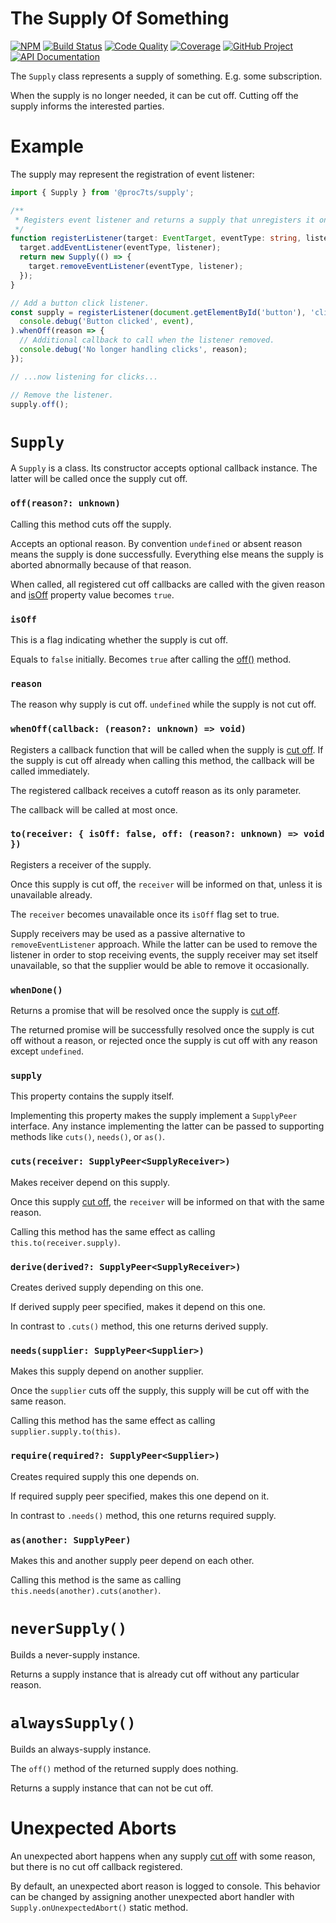 # The Supply Of Something

[![NPM][npm-image]][npm-url]
[![Build Status][build-status-img]][build-status-link]
[![Code Quality][quality-img]][quality-link]
[![Coverage][coverage-img]][coverage-link]
[![GitHub Project][github-image]][github-url]
[![API Documentation][api-docs-image]][api documentation]

The `Supply` class represents a supply of something. E.g. some subscription.

When the supply is no longer needed, it can be cut off. Cutting off the supply informs the interested parties.

[npm-image]: https://img.shields.io/npm/v/@proc7ts/supply.svg?logo=npm
[npm-url]: https://www.npmjs.com/package/@proc7ts/supply
[build-status-img]: https://github.com/proc7ts/supply/workflows/Build/badge.svg
[build-status-link]: https://github.com/proc7ts/supply/actions?query=workflow:Build
[quality-img]: https://app.codacy.com/project/badge/Grade/694ef3db15234fd68cb6ba5405d421a0
[quality-link]: https://www.codacy.com/gh/proc7ts/supply/dashboard?utm_source=github.com&utm_medium=referral&utm_content=proc7ts/supply&utm_campaign=Badge_Grade
[coverage-img]: https://app.codacy.com/project/badge/Coverage/694ef3db15234fd68cb6ba5405d421a0
[coverage-link]: https://www.codacy.com/gh/proc7ts/supply/dashboard?utm_source=github.com&utm_medium=referral&utm_content=proc7ts/supply&utm_campaign=Badge_Coverage
[github-image]: https://img.shields.io/static/v1?logo=github&label=GitHub&message=project&color=informational
[github-url]: https://github.com/proc7ts/supply
[api-docs-image]: https://img.shields.io/static/v1?logo=typescript&label=API&message=docs&color=informational
[api documentation]: https://proc7ts.github.io/supply/

# Example

The supply may represent the registration of event listener:

```typescript
import { Supply } from '@proc7ts/supply';

/**
 * Registers event listener and returns a supply that unregisters it once cut off.
 */
function registerListener(target: EventTarget, eventType: string, listener: (event: Event) => void): Supply {
  target.addEventListener(eventType, listener);
  return new Supply(() => {
    target.removeEventListener(eventType, listener);
  });
}

// Add a button click listener.
const supply = registerListener(document.getElementById('button'), 'click', event =>
  console.debug('Button clicked', event),
).whenOff(reason => {
  // Additional callback to call when the listener removed.
  console.debug('No longer handling clicks', reason);
});

// ...now listening for clicks...

// Remove the listener.
supply.off();
```

# `Supply`

A `Supply` is a class. Its constructor accepts optional callback instance. The latter will be called once the supply
cut off.

### `off(reason?: unknown)`

[off()]: #offreason-unknown
[cut off]: #offreason-unknown

Calling this method cuts off the supply.

Accepts an optional reason. By convention `undefined` or absent reason means the supply is done successfully.
Everything else means the supply is aborted abnormally because of that reason.

When called, all registered cut off callbacks are called with the given reason and [isOff] property value becomes
`true`.

### `isOff`

[isoff]: #isoff

This is a flag indicating whether the supply is cut off.

Equals to `false` initially. Becomes `true` after calling the [off()] method.

### `reason`

[reason]: #reason

The reason why supply is cut off. `undefined` while the supply is not cut off.

### `whenOff(callback: (reason?: unknown) => void)`

Registers a callback function that will be called when the supply is [cut off]. If the supply is cut off already when
calling this method, the callback will be called immediately.

The registered callback receives a cutoff reason as its only parameter.

The callback will be called at most once.

### `to(receiver: { isOff: false, off: (reason?: unknown) => void })`

Registers a receiver of the supply.

Once this supply is cut off, the `receiver` will be informed on that, unless it is unavailable already.

The `receiver` becomes unavailable once its `isOff` flag set to true.

Supply receivers may be used as a passive alternative to `removeEventListener` approach. While the latter can be used
to remove the listener in order to stop receiving events, the supply receiver may set itself unavailable, so that the
supplier would be able to remove it occasionally.

### `whenDone()`

Returns a promise that will be resolved once the supply is [cut off].

The returned promise will be successfully resolved once the supply is cut off without a reason, or rejected once the
supply is cut off with any reason except `undefined`.

### `supply`

This property contains the supply itself.

Implementing this property makes the supply implement a `SupplyPeer` interface. Any instance implementing the latter
can be passed to supporting methods like `cuts()`, `needs()`, or `as()`.

### `cuts(receiver: SupplyPeer<SupplyReceiver>)`

Makes receiver depend on this supply.

Once this supply [cut off], the `receiver` will be informed on that with the same reason.

Calling this method has the same effect as calling `this.to(receiver.supply)`.

### `derive(derived?: SupplyPeer<SupplyReceiver>)`

Creates derived supply depending on this one.

If derived supply peer specified, makes it depend on this one.

In contrast to `.cuts()` method, this one returns derived supply.

### `needs(supplier: SupplyPeer<Supplier>)`

Makes this supply depend on another supplier.

Once the `supplier` cuts off the supply, this supply will be cut off with the same reason.

Calling this method has the same effect as calling `supplier.supply.to(this)`.

### `require(required?: SupplyPeer<Supplier>)`

Creates required supply this one depends on.

If required supply peer specified, makes this one depend on it.

In contrast to `.needs()` method, this one returns required supply.

### `as(another: SupplyPeer)`

Makes this and another supply peer depend on each other.

Calling this method is the same as calling `this.needs(another).cuts(another)`.

# `neverSupply()`

Builds a never-supply instance.

Returns a supply instance that is already cut off without any particular reason.

# `alwaysSupply()`

Builds an always-supply instance.

The `off()` method of the returned supply does nothing.

Returns a supply instance that can not be cut off.

# Unexpected Aborts

An unexpected abort happens when any supply [cut off] with some reason, but there is no cut off callback registered.

By default, an unexpected abort reason is logged to console. This behavior can be changed by assigning another
unexpected abort handler with `Supply.onUnexpectedAbort()` static method.
